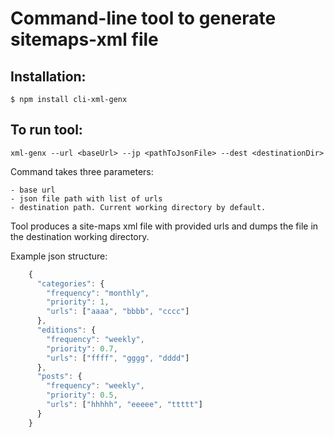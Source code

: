# Command-line tool to generate sitemaps-xml file

## Installation:

    $ npm install cli-xml-genx


## To run tool:

`xml-genx --url <baseUrl> --jp <pathToJsonFile> --dest <destinationDir>` 

Command takes three parameters:

    - base url
    - json file path with list of urls
    - destination path. Current working directory by default.
    
Tool produces a site-maps xml file with provided urls and dumps the file in the destination working directory.

Example json structure:

```javascript
    {
      "categories": {
        "frequency": "monthly",
        "priority": 1,
        "urls": ["aaaa", "bbbb", "cccc"]
      },
      "editions": {
        "frequency": "weekly",
        "priority": 0.7,
        "urls": ["ffff", "gggg", "dddd"]
      },
      "posts": {
        "frequency": "weekly",
        "priority": 0.5,
        "urls": ["hhhhh", "eeeee", "ttttt"]
      }
    }
```

